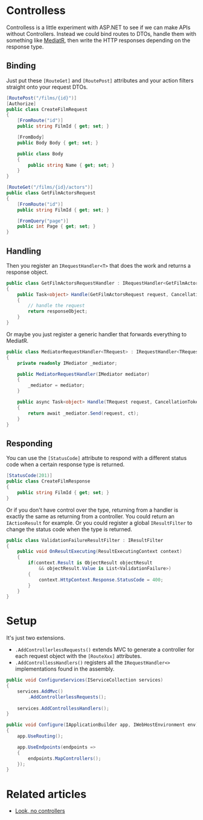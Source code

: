 # Controlless

Controlless is a little experiment with ASP.NET to see if we can make APIs without Controllers. Instead we could bind routes to DTOs, handle them with something like [MediatR](https://github.com/jbogard/MediatR), then write the HTTP responses depending on the response type.

## Binding

Just put these `[RouteGet]` and `[RoutePost]` attributes and your action filters straight onto your request DTOs.

```c#
[RoutePost("/films/{id}")]
[Authorize]
public class CreateFilmRequest
{
    [FromRoute("id")]
    public string FilmId { get; set; }

    [FromBody]
    public Body Body { get; set; }

    public class Body
    {
        public string Name { get; set; }
    }
}
```

```c#
[RouteGet("/films/{id}/actors")]
public class GetFilmActorsRequest
{
    [FromRoute("id")]
    public string FilmId { get; set; }

    [FromQuery("page")]
    public int Page { get; set; }
}
```

## Handling

Then you register an `IRequestHandler<T>` that does the work and returns a response object.

```c#
public class GetFilmActorsRequestHandler : IRequestHandler<GetFilmActorsRequest>
{
    public Task<object> Handle(GetFilmActorsRequest request, CancellationToken ct)
    {
        // handle the request
        return responseObject;
    }
}
```

Or maybe you just register a generic handler that forwards everything to MediatR.

```c#
public class MediatorRequestHandler<TRequest> : IRequestHandler<TRequest>
{
    private readonly IMediator _mediator;

    public MediatorRequestHandler(IMediator mediator)
    {
        _mediator = mediator;
    }

    public async Task<object> Handle(TRequest request, CancellationToken ct)
    {
        return await _mediator.Send(request, ct);
    }
}
```

## Responding

You can use the `[StatusCode]` attribute to respond with a different status code when a certain response type is returned.

```c#
[StatusCode(201)]
public class CreateFilmResponse
{
    public string FilmId { get; set; }
}
```

Or if you don't have control over the type, returning from a handler is exactly the same as returning from a controller. You could return an `IActionResult` for example. Or you could register a global `IResultFilter` to change the status code when the type is returned.

```c#
public class ValidationFailureResultFilter : IResultFilter
{
    public void OnResultExecuting(ResultExecutingContext context)
    {
        if(context.Result is ObjectResult objectResult
            && objectResult.Value is List<ValidationFailure>)
        {
            context.HttpContext.Response.StatusCode = 400;
        }
    }
}
```

# Setup

It's just two extensions.

- `.AddControllerlessRequests()` extends MVC to generate a controller for each request object with the `[RouteXxx]` attributes.
- `.AddControllessHandlers()` registers all the `IRequestHandler<>` implementations found in the assembly.

```c#
public void ConfigureServices(IServiceCollection services)
{
    services.AddMvc()
        .AddControllerlessRequests();
        
    services.AddControllessHandlers();
}

public void Configure(IApplicationBuilder app, IWebHostEnvironment env)
{
    app.UseRouting();

    app.UseEndpoints(endpoints =>
    {
        endpoints.MapControllers();
    });
}
```

# Related articles

- [Look, no controllers](https://www.connell.dev/look-no-controllers)